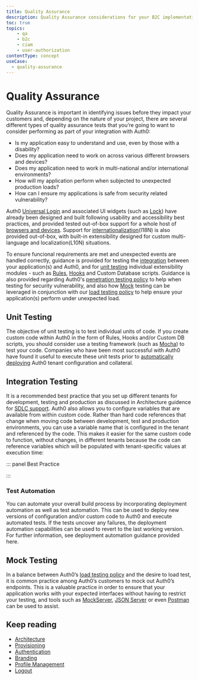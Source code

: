 ```yaml
---
title: Quality Assurance
description: Quality Assurance considerations for your B2C implementation.
toc: true
topics:
    - qa
    - b2c
    - ciam
    - user-authorization
contentType: concept
useCase:
  - quality-assurance
---
```

# Quality Assurance

Quality Assurance is important in identifying issues before they impact your customers and, depending on the nature of your project, there are several different types of quality assurance tests that you’re going to want to consider performing as part of your integration with Auth0:

* Is my application easy to understand and use, even by those with a disability? 
* Does my application need to work on across various different browsers and devices?
* Does my application need to work in multi-national and/or international environments? 
* How will my application perform when subjected to unexpected production loads?
* How can I ensure my applications is safe from security related vulnerability?

Auth0 [Universal Login](/universal-login) and associated UI widgets (such as [Lock](/libraries/lock)) have already been designed and built following usability and accessibility best practices, and provided tested out-of-box support for a whole host of [browsers and devices](/support/matrix#browsers). Support for [internationalization](/docs/i18n)(I18N) is also provided out-of-box, with built-in extensibility designed for custom multi-language and localization(L10N) situations.  

To ensure funcional requirements are met and unexpected events are handled correctly, guidance is provided for testing the [integration](#integration-testing) between your application(s) and Auth0, and for [unit testing](#unit-testing) individual extensibility modules - such as [Rules](/rules/guides/debug#try-this-rule), [Hooks](/hooks/guides/edit-hooks-using-dashboard#test-hooks) and Custom Database scripts. Guidance is also provided regarding Auth0's [penetration testing policy](/policies/penetration-testing) to help when testing for security vulnerability, and also how [Mock](#mock-testing) testing can be leveraged in conjunction with our [load testing policy](/policies/load-testing) to help ensure your application(s) perform under unexpected load.  


## Unit Testing

The objective of unit testing is to test individual units of code. If you create custom code within Auth0 in the form of Rules, Hooks and/or Custom DB scripts, you should consider use a testing framework (such as [Mocha](https://mochajs.org/)) to test your code. Companies who have been most successful with Auth0 have found it useful to execute these unit tests prior to [automatically deploying](architecture-scenarios/implementation/b2c/b2c-deployment) Auth0 tenant configuration and collateral.


## Integration Testing 

It is a recommended best practice that you set up different tenants for development, testing and production as discussed in Architecture guidence for [SDLC support](architecture-scenarios/implementation/b2c/b2c-architecture#sdlc-support). Auth0 also allows you to configure variables that are available from within custom code. Rather than hard code references that change when moving code between development, test and production environments, you can use a variable name that is configured in the tenant and referenced by the code. This makes it easier for the same custom code to function, without changes, in different tenants because the code can reference variables which will be populated with tenant-specific values at execution time:

::: panel Best Practice

:::

### Test Automation

You can automate your overall build process by incorporating deployment automation as well as test automation. This can be used to deploy new versions of configuration and/or custom code to Auth0 and execute automated tests. If the tests uncover any failures, the deployment automation capabilities can be used to revert to the last working version. For further information, see deployment automation guidance provided here.

## Mock Testing 

In a balance between Auth0’s [load testing policy](/policies/load-testing) and the desire to load test, it is common practice among Auth0’s customers to mock out Auth0’s endpoints. This is a valuable practice in order to ensure that your application works with your expected interfaces without having to restrict your testing, and tools such as [MockServer](http://www.mock-server.com/), [JSON Server](https://github.com/typicode/json-server) or even [Postman](https://learning.getpostman.com/docs/postman/mock_servers/setting_up_mock/) can be used to assist. 


## Keep reading

* [Architecture](/architecture-scenarios/implementation/b2c/b2c-architecture)
* [Provisioning](/architecture-scenarios/implementation/b2c/b2c-provisioning)
* [Authentication](/architecture-scenarios/implementation/b2c/b2c-authentication)
* [Branding](/architecture-scenarios/implementation/b2c/b2c-branding)
* [Profile Management](/architecture-scenarios/implementation/b2c/b2c-profile-mgmt)
* [Logout](/architecture-scenarios/implementation/b2c/b2c-logout)

